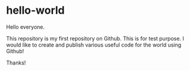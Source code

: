 # hello-world
Hello everyone.

This repository is my first repository on Github.
This is for test purpose.
I would like to create and publish various useful code for the world using Github!

Thanks!
